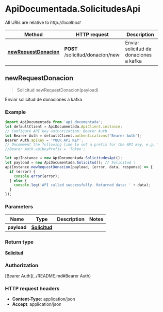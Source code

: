 # ApiDocumentada.SolicitudesApi

All URIs are relative to *http://localhost*

Method | HTTP request | Description
------------- | ------------- | -------------
[**newRequestDonacion**](SolicitudesApi.md#newRequestDonacion) | **POST** /solicitud/donacion/new | Enviar solicitud de donaciones a kafka



## newRequestDonacion

> Solicitud newRequestDonacion(payload)

Enviar solicitud de donaciones a kafka

### Example

```javascript
import ApiDocumentada from 'api_documentada';
let defaultClient = ApiDocumentada.ApiClient.instance;
// Configure API key authorization: Bearer Auth
let Bearer Auth = defaultClient.authentications['Bearer Auth'];
Bearer Auth.apiKey = 'YOUR API KEY';
// Uncomment the following line to set a prefix for the API key, e.g. "Token" (defaults to null)
//Bearer Auth.apiKeyPrefix = 'Token';

let apiInstance = new ApiDocumentada.SolicitudesApi();
let payload = new ApiDocumentada.Solicitud(); // Solicitud | 
apiInstance.newRequestDonacion(payload, (error, data, response) => {
  if (error) {
    console.error(error);
  } else {
    console.log('API called successfully. Returned data: ' + data);
  }
});
```

### Parameters


Name | Type | Description  | Notes
------------- | ------------- | ------------- | -------------
 **payload** | [**Solicitud**](Solicitud.md)|  | 

### Return type

[**Solicitud**](Solicitud.md)

### Authorization

[Bearer Auth](../README.md#Bearer Auth)

### HTTP request headers

- **Content-Type**: application/json
- **Accept**: application/json

